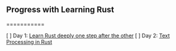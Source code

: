 ## Progress with Learning Rust

===========

[ ] Day 1: [Learn Rust deeply one step after the other](#learn-rust-deeply-one-step-after-the-other)
[ ] Day 2: [Text Processing in Rust](#text-processing-in-rust)
